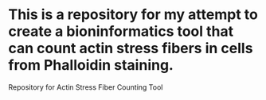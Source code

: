 # This is a repository for my attempt to create a bioninformatics tool that can count actin stress fibers in cells from Phalloidin staining. 
Repository for Actin Stress Fiber Counting Tool
